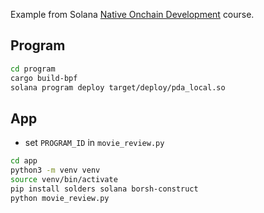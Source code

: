 Example from Solana [Native Onchain Development](https://solana.com/developers/courses/native-onchain-development) course.

## Program

```bash
cd program
cargo build-bpf
solana program deploy target/deploy/pda_local.so
```

## App

- set `PROGRAM_ID` in `movie_review.py`

```bash
cd app
python3 -m venv venv
source venv/bin/activate
pip install solders solana borsh-construct
python movie_review.py
```